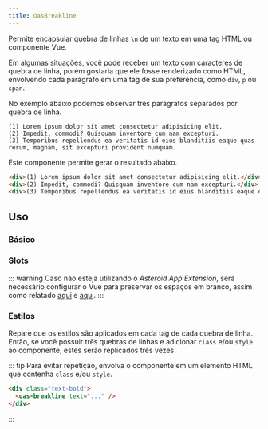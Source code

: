 ```yaml
---
title: QasBreakline
---
```


Permite encapsular quebra de linhas `\n` de um texto em uma tag HTML ou componente Vue.

<doc-api file="breakline/QasBreakline" name="QasBreakline" />

Em algumas situações, você pode receber um texto com caracteres de quebra de linha, porém gostaria que ele fosse renderizado como HTML, envolvendo cada parágrafo em uma tag de sua preferência, como `div`, `p` ou `span`.

No exemplo abaixo podemos observar três parágrafos separados por quebra de linha.

```
(1) Lorem ipsum dolor sit amet consectetur adipisicing elit.
(2) Impedit, commodi? Quisquam inventore cum nam excepturi.
(3) Temporibus repellendus ea veritatis id eius blanditiis eaque quas rerum, magnam, sit excepturi provident numquam.
```

Este componente permite gerar o resultado abaixo.

```html
<div>(1) Lorem ipsum dolor sit amet consectetur adipisicing elit.</div>
<div>(2) Impedit, commodi? Quisquam inventore cum nam excepturi.</div>
<div>(3) Temporibus repellendus ea veritatis id eius blanditiis eaque quas rerum, magnam, sit excepturi provident numquam.</div>
```

## Uso

### Básico

<doc-example file="QasBreakline/Basic" title="Básico" />

### Slots

<doc-example file="QasBreakline/Slots" title="Slots" />

::: warning
Caso não esteja utilizando o _Asteroid App Extension_, será necessário configurar o Vue para preservar os espaços em branco, assim como relatado [aqui](https://github.com/vuejs/core/pull/1600) e [aqui](https://stackoverflow.com/q/70819018/977687).
:::

### Estilos

Repare que os estilos são aplicados em cada tag de cada quebra de linha. Então, se você possuir três quebras de linhas e adicionar `class` e/ou `style` ao componente, estes serão replicados três vezes.

<doc-example file="QasBreakline/Styles" title="Estilos" />

::: tip
Para evitar repetição, envolva o componente em um elemento HTML que contenha `class` e/ou `style`.

```html
<div class="text-bold">
  <qas-breakline text="..." />
</div>
```
:::
